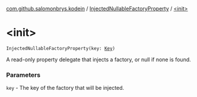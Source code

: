 [com.github.salomonbrys.kodein](../index.md) / [InjectedNullableFactoryProperty](index.md) / [&lt;init&gt;](.)

# &lt;init&gt;

`InjectedNullableFactoryProperty(key: `[`Key`](../-kodein/-key/index.md)`)`

A read-only property delegate that injects a factory, or null if none is found.

### Parameters

`key` - The key of the factory that will be injected.